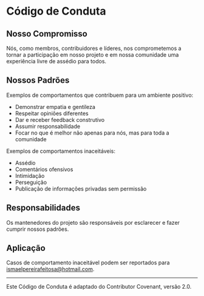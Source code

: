 # Código de Conduta

## Nosso Compromisso

Nós, como membros, contribuidores e líderes, nos comprometemos a tornar a participação em nosso projeto e em nossa comunidade uma experiência livre de assédio para todos.

## Nossos Padrões

Exemplos de comportamentos que contribuem para um ambiente positivo:
- Demonstrar empatia e gentileza
- Respeitar opiniões diferentes
- Dar e receber feedback construtivo
- Assumir responsabilidade
- Focar no que é melhor não apenas para nós, mas para toda a comunidade

Exemplos de comportamentos inaceitáveis:
- Assédio
- Comentários ofensivos
- Intimidação
- Perseguição
- Publicação de informações privadas sem permissão

## Responsabilidades

Os mantenedores do projeto são responsáveis por esclarecer e fazer cumprir nossos padrões.

## Aplicação

Casos de comportamento inaceitável podem ser reportados para ismaelpereirafeitosa@hotmail.com.

---

Este Código de Conduta é adaptado do Contributor Covenant, versão 2.0.
